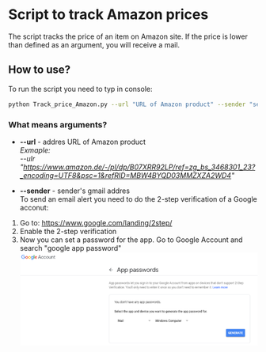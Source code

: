 # Script to track Amazon prices 
The script tracks the price of an item on Amazon site. If the price is lower than defined as an argument, you will receive a mail. 
## How to use?
To run the script you need to typ in console:
```bash
python Track_price_Amazon.py --url "URL of Amazon product" --sender "sender's gmail addres" --password "sender's password" --reciver "reciver's email" --userAgent "your user agent" --price 9999
```
### What means arguments?
- **--url** - addres URL of Amazon product <br />
*Exmaple: <br />
--ulr "https://www.amazon.de/-/pl/dp/B07XRR92LP/ref=zg_bs_3468301_23?_encoding=UTF8&psc=1&refRID=MBW4BYQD03MMZXZA2WD4"* <br />

- **--sender** - sender's gmail addres <br />
To send an email alert you need to do the 2-step verification of a Google acconut: <br />
1. Go to: https://www.google.com/landing/2step/
2. Enable the 2-step verification
3. Now you can set a password for the app. Go to Google Account and search "google app password" 
![Screenshot](app_password.png)
